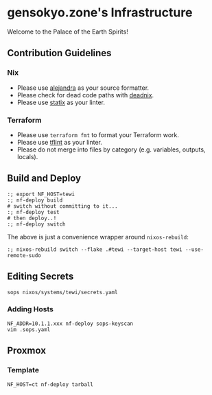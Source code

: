 # gensokyo.zone's Infrastructure

Welcome to the Palace of the Earth Spirits!

## Contribution Guidelines

### Nix

* Please use [alejandra](https://github.com/kamadorueda/alejandra) as your source formatter.
* Please check for dead code paths with [deadnix](https://github.com/astro/deadnix).
* Please use [statix](https://github.com/nerdypepper/statix) as your linter.

### Terraform

* Please use `terraform fmt` to format your Terraform work.
* Please use [tflint](https://github.com/terraform-linters/tflint) as your linter.
* Please do not merge into files by category (e.g. variables, outputs, locals).

## Build and Deploy

```shell
:; export NF_HOST=tewi
:; nf-deploy build
# switch without committing to it...
:; nf-deploy test
# then deploy..!
:; nf-deploy switch
```

The above is just a convenience wrapper around `nixos-rebuild`:

```shell
:; nixos-rebuild switch --flake .#tewi --target-host tewi --use-remote-sudo
```

## Editing Secrets

```shell
sops nixos/systems/tewi/secrets.yaml
```

### Adding Hosts

```shell
NF_ADDR=10.1.1.xxx nf-deploy sops-keyscan
vim .sops.yaml
```

## Proxmox

### Template

```shell
NF_HOST=ct nf-deploy tarball
```
